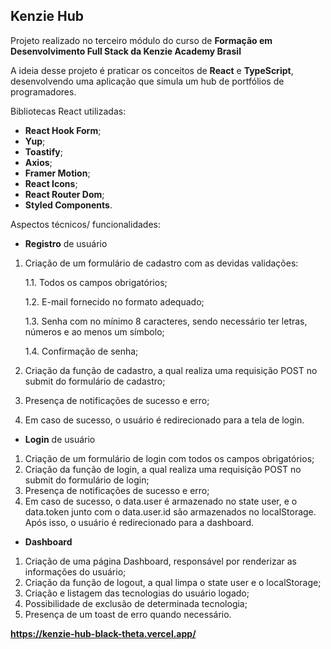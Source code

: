 ## Kenzie Hub
Projeto realizado no terceiro módulo do curso de **Formação em Desenvolvimento Full Stack da Kenzie Academy Brasil**

A ideia desse projeto é praticar os conceitos de **React** e **TypeScript**, desenvolvendo uma aplicação que simula um hub de portfólios de programadores.

Bibliotecas React utilizadas:
- **React Hook Form**;
- **Yup**;
- **Toastify**;
- **Axios**;
- **Framer Motion**;
- **React Icons**;
- **React Router Dom**;
- **Styled Components**.

Aspectos técnicos/ funcionalidades:

- **Registro** de usuário
1. Criação de um formulário de cadastro com as devidas validações:  

   1.1. Todos os campos obrigatórios;
  
   1.2. E-mail fornecido no formato adequado;

   1.3. Senha com no mínimo 8 caracteres, sendo necessário ter letras, números e ao menos 
   um símbolo;

   1.4. Confirmação de senha;
2. Criação da função de cadastro, a qual realiza uma requisição POST no submit do formulário de cadastro;
3. Presença de notificações de sucesso e erro;
4. Em caso de sucesso, o usuário é redirecionado para a tela de login.

- **Login** de usuário
1. Criação de um formulário de login com todos os campos obrigatórios;
2. Criação da função de login, a qual realiza uma requisição POST no submit do formulário de login;
3. Presença de notificações de sucesso e erro;
4. Em caso de sucesso, o data.user é armazenado no state user, e o data.token junto com o data.user.id são armazenados no localStorage. Após isso, o usuário é redirecionado para a dashboard.

- **Dashboard**
1. Criação de uma página Dashboard, responsável por renderizar as informações do usuário;
2. Criação da função de logout, a qual limpa o state user e o localStorage;
3. Criação e listagem das tecnologias do usuário logado;
4. Possibilidade de exclusão de determinada tecnologia;
5. Presença de um toast de erro quando necessário.

**https://kenzie-hub-black-theta.vercel.app/**
